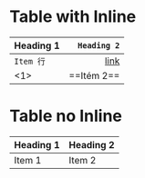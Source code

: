# Table with Inline

| Heading 1 | `Heading 2`            |
| --------- | ---------------------: |
| `Item 行` | [link](https://行.com) |
| &lt;1&gt; | ==Itém 2==             |

# Table no Inline

| Heading 1 | Heading 2 |
| --------- | --------- |
| Item 1    | Item 2    |
